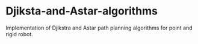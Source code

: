 # Djiksta-and-Astar-algorithms
Implementation of Djikstra and Astar path planning algorithms for point and rigid robot.
